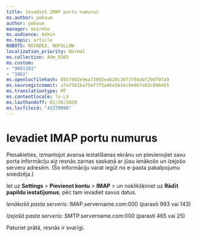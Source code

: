 ```yaml
---
title: Ievadiet IMAP portu numurus
ms.author: pebaum
author: pebaum
manager: mnirkhe
ms.audience: Admin
ms.topic: article
ROBOTS: NOINDEX, NOFOLLOW
localization_priority: Normal
ms.collection: Adm_O365
ms.custom:
- "9001101"
- "3062"
ms.openlocfilehash: 8557902e9ea73892eab24c3073784abf29df0fa9
ms.sourcegitcommit: a7a7581ba754f7f5a46e5b2ec0e667e82c8964b5
ms.translationtype: MT
ms.contentlocale: lv-LV
ms.lasthandoff: 02/26/2020
ms.locfileid: "42279096"
---
```

# <a name="enter-imap-port-numbers"></a>Ievadiet IMAP portu numurus

Piesakieties, izmantojot avansa iestatīšanas ekrānu un pievienojiet savu porta informāciju aiz resnās zarnas saskaņā ar jūsu ienākošo un izejošo serveru adresēm. (Šo informāciju varat iegūt no e-pasta pakalpojumu sniedzēja.) 

Iet uz **Settings** > **Pievienot kontu** > **IMAP** > un noklikšķiniet uz **Rādīt papildu iestatījumus**; pēc tam ievadiet savus datus. 

*Ienākošā pasta serveris*: IMAP.servername.com:000 (parasti 993 vai 143) 

*Izejošā pasta serveris*: SMTP.servername.com:000 (parasti 465 vai 25) 

Paturiet prātā, resnās ir svarīgi. 
